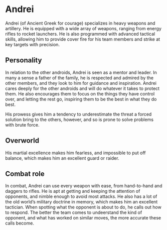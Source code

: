 # Andrei

Andrei (of Ancient Greek for courage) specializes in heavy weapons and artillery. He is equipped with a wide array of weapons, ranging from energy rifles to rocket launchers. He is also programmed with advanced tactical skills, allowing him to provide cover fire for his team members and strike at key targets with precision.

## Personality

In relation to the other androids, Andrei is seen as a mentor and leader. In many a sense a father of the family, he is respected and admired by the other members, and they look to him for guidance and inspiration. Andrei cares deeply for the other androids and will do whatever it takes to protect them. He also encourages them to focus on the things they have control over, and letting the rest go, inspiring them to be the best in what they do best.

His prowess gives him a tendency to underestimate the threat a forced solution bring to the others, however, and so is prone to solve problems with brute force.

## Overworld

His martial excellence makes him fearless, and impossible to put off balance, which makes him an excellent guard or raider.

## Combat role

In combat, Andrei can use every weapon with ease, from hand-to-hand and daggers to rifles. He is apt at getting and keeping the attention of opponents, and nimble enough to avoid most attacks. He also has a lot of the old world’s military doctrine in memory, which makes him an excellent tactician. When spotting what the opponent is about to do, he calls out how to respond. The better the team comes to undeerstand the kind of opponent, and what has worked on similar moves, the more accurate these calls become.
